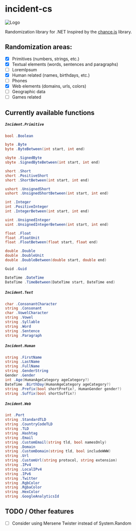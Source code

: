 # incident-cs
![Logo](http://kornelijepetak.com/incident-logo.png)

Randomization library for .NET
Inspired by the [chance.js](http://chancejs.com/) library.

## Randomization areas:
- [x] Primitives (numbers, strings, etc.)
- [x] Textual elements (words, sentences and paragraphs)
 - [ ] LoremIpsum
- [x] Human related (names, birthdays, etc.)
 - [ ] Phones
- [x] Web elements (domains, urls, colors)
- [ ] Geographic data
- [ ] Games related

## Currently available functions

##### `Incident.Primitive`
```c#
bool .Boolean

byte .Byte
byte .ByteBetween(int start, int end)

sbyte .SignedByte
sbyte .SignedByteBetween(int start, int end)

short .Short
short .PositiveShort
short .ShortBetween(int start, int end)

ushort .UnsignedShort
ushort .UnsignedShortBetween(int start, int end)

int .Integer
int .PositiveInteger
int .IntegerBetween(int start, int end)

uint .UnsignedInteger
uint .UnsignedIntegerBetween(int start, int end)

float .Float
float .FloatUnit
float .FloatBetween(float start, float end)

double .Double
double .DoubleUnit
double .DoubleBetween(double start, double end)

Guid .Guid

DateTime .DateTime
DateTime .TimeBetween(DateTime start, DateTime end)
```

##### `Incident.Text`
```c#
char .ConsonantCharacter
string .Consonant
char .VowelCharacter
string .Vowel
string .Syllable
string .Word
string .Sentence
string .Paragraph
```

##### `Incident.Human`
```c#
string .FirstName
string .LastName
string .FullName
string .GenderString
Gender .Gender
int .Age(HumanAgeCategory ageCategory?)
DateTime .BirthDay(HumanAgeCategory ageCategory?)
string .Prefix(bool shortPrefix?, HumanGender gender?)
string .Suffix(bool shortSuffix?)
```

##### `Incident.Web`
```c#
int .Port
string .StandardTLD
string .CountryCodeTLD
string .TLD
string .Hashtag
string .Email
string .CustomEmail(string tld, bool namesOnly)
string .Domain
string .CustomDomain(string tld, bool includeWWW)
string .Url
string .CustomUrl(string protocol, string extension)
string .IPv4
string .LocalIPv4
string .IPv6
string .Twitter
string .RgbColor
string .RgbaColor
string .HexColor
string .GoogleAnalyticsId
```

## TODO / Other features
- [ ] Consider using Mersene Twister instead of System.Random
